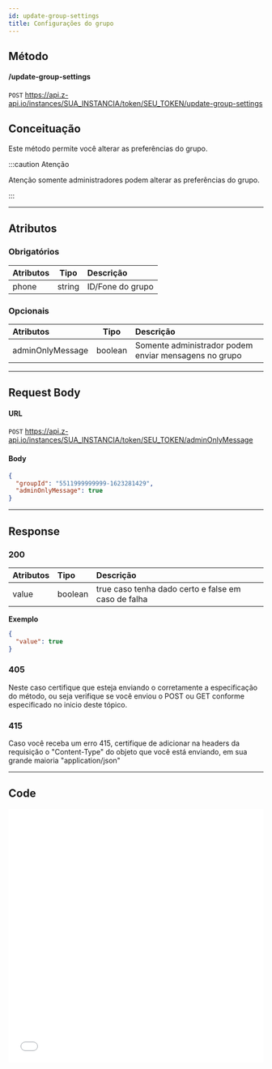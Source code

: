 ```yaml
---
id: update-group-settings
title: Configurações do grupo
---
```


## Método

#### /update-group-settings

`POST` https://api.z-api.io/instances/SUA_INSTANCIA/token/SEU_TOKEN/update-group-settings

## Conceituação

Este método permite você alterar as preferências do grupo.

:::caution Atenção

Atenção somente administradores podem alterar as preferências do grupo.

:::

---

## Atributos

### Obrigatórios

| Atributos |  Tipo  | Descrição        |
| :-------- | :----: | :--------------- |
| phone     | string | ID/Fone do grupo |

### Opcionais

| Atributos | Tipo | Descrição |
| :-- | :-: | :-- |
| adminOnlyMessage | boolean | Somente administrador podem enviar mensagens no grupo |

---

## Request Body

#### URL

`POST` https://api.z-api.io/instances/SUA_INSTANCIA/token/SEU_TOKEN/adminOnlyMessage

#### Body

```json
{
  "groupId": "5511999999999-1623281429",
  "adminOnlyMessage": true
}
```

---

## Response

### 200

| Atributos | Tipo    | Descrição                                           |
| :-------- | :------ | :-------------------------------------------------- |
| value     | boolean | true caso tenha dado certo e false em caso de falha |

**Exemplo**

```json
{
  "value": true
}
```

### 405

Neste caso certifique que esteja enviando o corretamente a especificação do método, ou seja verifique se você enviou o POST ou GET conforme especificado no inicio deste tópico.

### 415

Caso você receba um erro 415, certifique de adicionar na headers da requisição o "Content-Type" do objeto que você está enviando, em sua grande maioria "application/json"

---

## Code

<iframe src="//api.apiembed.com/?source=https://raw.githubusercontent.com/Z-API/z-api-docs/main/json-examples/update-group-settings.json&targets=all" frameborder="0" scrolling="no" width="100%" height="500px" seamless></iframe>
